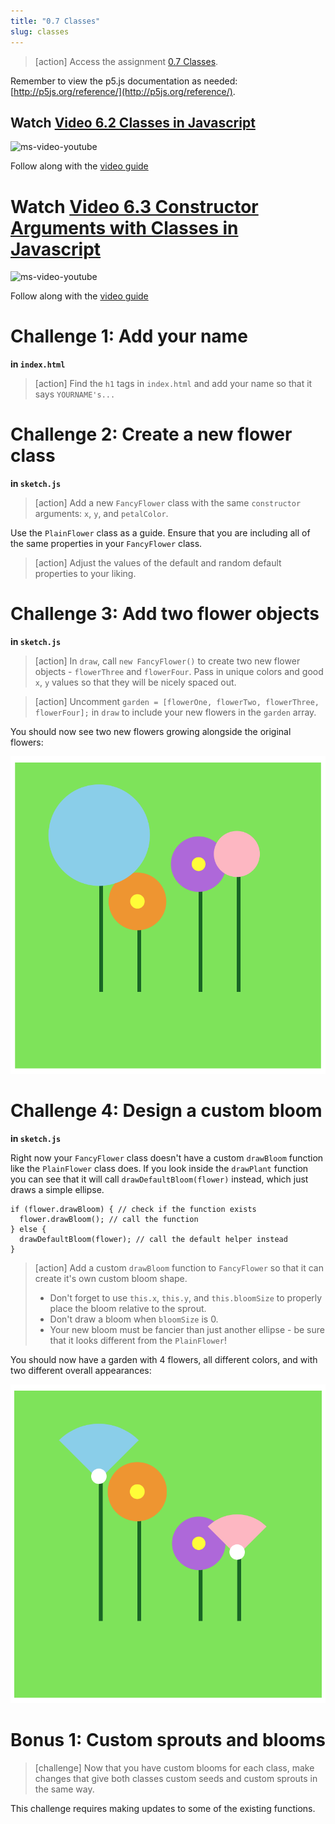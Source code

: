 ```yaml
---
title: "0.7 Classes"
slug: classes
---
```


> [action]
> Access the assignment [0.7 Classes](https://repl.it/@MakeSchoolRAMP/07-Classes).
>

Remember to view the p5.js documentation as needed: [http://p5js.org/reference/](http://p5js.org/reference/).

## Watch [Video 6.2 Classes in Javascript](https://www.youtube.com/watch?v=T-HGdc8L-7w)

![ms-video-youtube](https://www.youtube.com/watch?v=T-HGdc8L-7w)

Follow along with the [video guide](https://repl.it/@MakeSchoolRAMP/p5js-Video-Guide-62-Classes-in-JavaScript)

# Watch [Video 6.3 Constructor Arguments with Classes in Javascript](https://www.youtube.com/watch?v=rHiSsgFRgx4)

![ms-video-youtube](https://www.youtube.com/watch?v=rHiSsgFRgx4)

Follow along with the [video guide](https://repl.it/@MakeSchoolRAMP/p5js-Video-Guide-63-Constructor-Arguments-with-Classes)

# Challenge 1: Add your name

**in `index.html`**

> [action]
> Find the `h1` tags in `index.html` and add your name so that it says `YOURNAME's...`
>

# Challenge 2: Create a new flower class

**in `sketch.js`**

> [action]
> Add a new `FancyFlower` class with the same `constructor` arguments: `x`, `y`, and `petalColor`.
>

Use the `PlainFlower` class as a guide. Ensure that you are including all of the same properties in your `FancyFlower` class.

> [action]
> Adjust the values of the default and random default properties to your liking.
>

# Challenge 3: Add two flower objects

**in `sketch.js`**

> [action]
> In `draw`, call `new FancyFlower()` to create two new flower objects - `flowerThree` and `flowerFour`.
> Pass in unique colors and good `x`, `y` values so that they will be nicely spaced out.
>

<!--  -->

> [action]
> Uncomment `garden = [flowerOne, flowerTwo, flowerThree, flowerFour];` in `draw` to include your new flowers in the `garden` array.
>

You should now see two new flowers growing alongside the original flowers:

![new flowers](assets/new_flowers.png "new flowers")

# Challenge 4: Design a custom bloom

**in `sketch.js`**

Right now your `FancyFlower` class doesn't have a custom `drawBloom` function like the `PlainFlower` class does. If you look inside the `drawPlant` function you can see that it will call `drawDefaultBloom(flower)` instead, which just draws a simple ellipse.

```
if (flower.drawBloom) { // check if the function exists
  flower.drawBloom(); // call the function
} else {
  drawDefaultBloom(flower); // call the default helper instead
}
```

> [action]
> Add a custom `drawBloom` function to `FancyFlower` so that it can create it's own custom bloom shape.
>
> - Don't forget to use `this.x`, `this.y`, and `this.bloomSize` to properly place the bloom relative to the sprout.
> - Don't draw a bloom when `bloomSize` is 0.
> - Your new bloom must be fancier than just another ellipse - be sure that it looks different from the `PlainFlower`!
>

You should now have a garden with 4 flowers, all different colors, and with two different overall appearances:

![custom bloom](assets/custom_bloom.png "custom bloom")

# Bonus 1: Custom sprouts and blooms

> [challenge]
> Now that you have custom blooms for each class, make changes that give both classes custom seeds and custom sprouts in the same way.
>

This challenge requires making updates to some of the existing functions.
